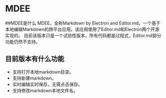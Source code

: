 # MDEE

##MDEE是什么
MDEE，全称Markdown by Electron and Editor.md，一个基于本地编辑Markdown的跨平台应用。该应用使用了Editor.md和Electron两个开源实现的。
目前该版本只是一个试验性版本，所有代码都是过程式，Editor.md部分功能仍然不支持。

## 目前版本有什么功能
* 支持打开本地markdown目录。
* 支持新建markdown。
* 实时编辑实时保存，无需点击保存。
* 支持修改markdown本地文件名。
